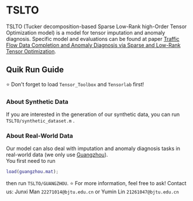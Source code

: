 # TSLTO
TSLTO (Tucker decomposition-based Sparse Low-Rank high-Order Tensor Optimization model) is a model for tensor imputation and anomaly diagnosis. Specific model and evaluations can be found at paper [Traffic Flow Data Completion and Anomaly Diagnosis via Sparse and Low-Rank Tensor Optimization](https://arxiv.org/abs/2504.02245 "our paper").
## Quik Run Guide
:star: Don't forget to load `Tensor_Toolbox` and `Tensorlab` first!
### About Synthetic Data
If you are interested in the generation of our synthetic data, you can run `TSLTO/synthetic_dataset.m` .
### About Real-World Data
Our model can also deal with imputation and anomaly diagnosis tasks in real-world data (we only use [Guangzhou](https://zenodo.org/records/1205229 "You can get raw data Guangzhou here")).  
You first need to run
```matlab
load(guangzhou.mat);
```
then run `TSLTO/GUANGZHOU`.
:star: For more information, feel free to ask!  Contact us: Junxi Man `22271014@bjtu.edu.cn` or Yumin Lin `21261047@bjtu.edu.cn`
